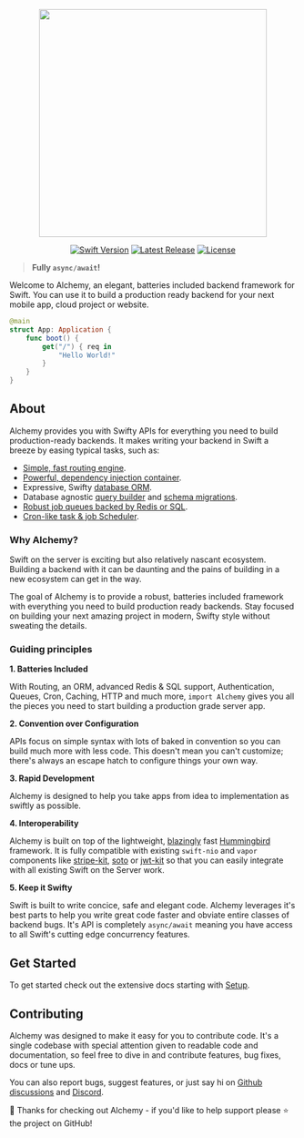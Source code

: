 <p align="center"><a href="https://www.alchemyswift.com/"><img src="https://user-images.githubusercontent.com/6025554/132588005-5f8a6a94-ec15-4cab-9be9-1e90e86d374f.png" width="400"></a></p>

<p align="center">
<a href="https://swift.org"><img src="https://img.shields.io/badge/Swift-5.5-orange.svg" alt="Swift Version"></a>
<a href="https://github.com/alchemy-swift/alchemy/releases"><img src="https://img.shields.io/github/release/alchemy-swift/alchemy.svg" alt="Latest Release"></a>
<a href="https://github.com/alchemy-swift/alchemy/blob/main/LICENSE"><img src="https://img.shields.io/github/license/alchemy-swift/alchemy.svg" alt="License"></a>
</p>

> **Fully `async/await`!**

Welcome to Alchemy, an elegant, batteries included backend framework for Swift. You can use it to build a production ready backend for your next mobile app, cloud project or website.

```swift
@main
struct App: Application {
    func boot() {
        get("/") { req in
            "Hello World!"
        }
    }
}
```

## About

Alchemy provides you with Swifty APIs for everything you need to build production-ready backends. It makes writing your backend in Swift a breeze by easing typical tasks, such as:

-   [Simple, fast routing engine](https://www.alchemyswift.com/essentials/routing).
-   [Powerful, dependency injection container](https://www.alchemyswift.com/getting-started/services).
-   Expressive, Swifty [database ORM](https://www.alchemyswift.com/rune-orm/rune).
-   Database agnostic [query builder](https://www.alchemyswift.com/database/query-builder) and [schema migrations](https://www.alchemyswift.com/database/migrations).
-   [Robust job queues backed by Redis or SQL](https://www.alchemyswift.com/digging-deeper/queues).
-   [Cron-like task & job Scheduler](https://www.alchemyswift.com/digging-deeper/scheduling).

### Why Alchemy?

Swift on the server is exciting but also relatively nascant ecosystem. Building a backend with it can be daunting and the pains of building in a new ecosystem can get in the way.

The goal of Alchemy is to provide a robust, batteries included framework with everything you need to build production ready backends. Stay focused on building your next amazing project in modern, Swifty style without sweating the details.

### Guiding principles

**1. Batteries Included**

With Routing, an ORM, advanced Redis & SQL support, Authentication, Queues, Cron, Caching, HTTP and much more, `import Alchemy` gives you all the pieces you need to start building a production grade server app.

**2. Convention over Configuration**

APIs focus on simple syntax with lots of baked in convention so you can build much more with less code. This doesn't mean you can't customize; there's always an escape hatch to configure things your own way.

**3. Rapid Development**

Alchemy is designed to help you take apps from idea to implementation as swiftly as possible.

**4. Interoperability**

Alchemy is built on top of the lightweight, [blazingly](https://web-frameworks-benchmark.netlify.app/result?l=swift) fast [Hummingbird](https://github.com/hummingbird-project/hummingbird-core) framework. It is fully compatible with existing `swift-nio` and `vapor` components like [stripe-kit](https://github.com/vapor-community/stripe-kit), [soto](https://github.com/soto-project/soto) or [jwt-kit](https://github.com/vapor/jwt-kit) so that you can easily integrate with all existing Swift on the Server work.

**5. Keep it Swifty**

Swift is built to write concice, safe and elegant code. Alchemy leverages it's best parts to help you write great code faster and obviate entire classes of backend bugs. It's API is completely `async/await` meaning you have access to all Swift's cutting edge concurrency features.

## Get Started

To get started check out the extensive docs starting with [Setup](https://www.alchemyswift.com/getting-started/setup).

## Contributing

Alchemy was designed to make it easy for you to contribute code. It's a single codebase with special attention given to readable code and documentation, so feel free to dive in and contribute features, bug fixes, docs or tune ups.

You can also report bugs, suggest features, or just say hi on [Github discussions](https://github.com/alchemy-swift/alchemy/discussions) and [Discord](https://discord.gg/74Bq29q22u).

👋 Thanks for checking out Alchemy - if you'd like to help support please ⭐️ the project on GitHub!
